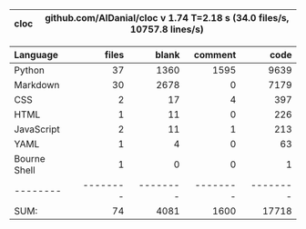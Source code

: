 cloc|github.com/AlDanial/cloc v 1.74  T=2.18 s (34.0 files/s, 10757.8 lines/s)
--- | ---

Language|files|blank|comment|code
:-------|-------:|-------:|-------:|-------:
Python|37|1360|1595|9639
Markdown|30|2678|0|7179
CSS|2|17|4|397
HTML|1|11|0|226
JavaScript|2|11|1|213
YAML|1|4|0|63
Bourne Shell|1|0|0|1
--------|--------|--------|--------|--------
SUM:|74|4081|1600|17718
